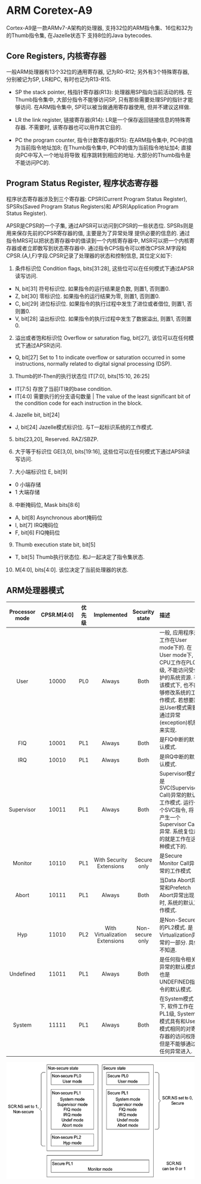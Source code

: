 # ARM Coretex-A9

Cortex-A9是一款ARMv7-A架构的处理器, 支持32位的ARM指令集、16位和32为的Thumb指令集, 在Jazelle状态下
支持8位的Java bytecodes.

## Core Registers, 内核寄存器

一般ARM处理器有13个32位的通用寄存器, 记为R0-R12; 另外有3个特殊寄存器, 分别被记为SP, LR和PC, 有时也记为R13-R15.

* SP the stack pointer, 栈指针寄存器(R13):
处理器用SP指向当前活动的栈. 在Thumb指令集中, 大部分指令不能够访问SP, 只有那些需要处理SP的指针才能够访问.
在ARM指令集中, SP可以被当做通用寄存器使用, 但并不建议这样做.

* LR the link register, 链接寄存器(R14):
LR是一个保存返回链接信息的特殊寄存器. 不需要时, 该寄存器也可以用作其它目的.

* PC the program counter, 指令计数寄存器(R15):
在ARM指令集中, PC中的值为当前指令地址加8; 在Thumb指令集中, PC中的值为当前指令地址加4; 直接向PC中写入一个地址将导致
程序跳转到相应的地址. 大部分的Thumb指令是不能访问PC的.

## Program Status Register, 程序状态寄存器

程序状态寄存器涉及到三个寄存器: CPSR(Current Program Status Register), SPSRs(Saved Program Status Registers)和
APSR(Application Program Status Register).

APSR是CPSR的一个子集, 通过APSR可以访问到CPSR的一些状态位. SPSRs则是用来保存先前的CPSR寄存器的值, 主要是为了异常处理
提供必要的信息的. 通过指令MRS可以把状态寄存器中的值读到一个内核寄存器中, MSR可以把一个内核寄存器或者立即数写到状态寄存器中.
通过指令CPS指令可以修改CPSR.M字段和CPSR.{A,I,F}字段.CPSR记录了处理器的状态和控制信息, 其位定义如下:

1. 条件标识位 Condition flags, bits[31:28], 这些位可以在任何模式下通过APSR读写访问.

* N, bit[31] 符号标识位. 如果指令的运行结果是负数, 则置1, 否则置0.
* Z, bit[30] 零标识位. 如果指令的运行结果为零, 则置1, 否则置0.
* C, bit[29] 进位标识位. 如果指令的执行过程中发生了进位或者借位, 则置1, 否则置0.
* V, bit[28] 溢出标识位. 如果指令的执行过程中发生了数据溢出, 则置1, 否则置0.

2. 溢出或者饱和标识位 Overflow or saturation flag, bit[27], 该位可以在任何模式下通过APSR访问.

* Q, bit[27] Set to 1 to indicate overflow or saturation occurred in some instructions, normally related to digital
signal processing (DSP).

3. Thumb的If-Then的执行状态位 IT[7:0], bits[15:10, 26:25]

* IT[7:5] 存放了当前IT块的base condition.
* IT[4:0] 需要执行的分支语句数量 | The value of the least significant bit of the condition code for each instruction in the block.

4. Jazelle bit, bit[24]

* J, bit[24] Jazelle模式标识位. 与T一起标识系统的工作模式.

5. bits[23,20], Reserved. RAZ/SBZP.

6. 大于等于标识位 GE[3,0], bits[19:16], 这些位可以在任何模式下通过APSR读写访问.

7. 大小端标识位 E, bit[9]

* 0 小端存储
* 1 大端存储

8. 中断掩码位, Mask bits[8:6]

* A, bit[8] Asynchronous abort掩码位
* I, bit[7] IRQ掩码位
* F, bit[6] FIQ掩码位

9. Thumb execution state bit, bit[5]

* T, bit[5] Thumb执行状态位. 和J一起决定了指令集状态.

10. M[4:0], bits[4:0]. 该位决定了当前处理器的状态.

## ARM处理器模式

| Processor mode | CPSR.M[4:0] | 优先级 | Implemented                   | Security state  | 描述 |
|:--------------:|:-----------:|:-----:|:------------------------------:|:---------------:|:-----|
| User           | 10000       | PL0   | Always                         | Both            | 一般, 应用程序是工作在User mode下的. 在User mode下, CPU工作在PL0级, 不能访问受保护的系统资源. 在该模式下, 也不能够修改系统的工作模式. 若想要跳出User模式需要通过异常(exception)机制来实现. |
| FIQ            | 10001       | PL1   | Always                         | Both            | 是FIQ中断的默认模式. |
| IRQ            | 10010       | PL1   | Always                         | Both            | 是IRQ中断的默认模式. |
| Supervisor     | 10011       | PL1   | Always                         | Both            | Supervisor模式是SVC(Supervisor Call)异常的默认工作模式. 运行一个SVC指令, 将产生一个Supervisor Call异常. 系统复位后的就是工作在这种模式下的. |
| Monitor        | 10110       | PL1   | With Security Extensions       | Secure only     | 是Secure Monitor Call异常的工作模式 |
| Abort          | 10111       | PL1   | Always                         | Both            | 当Data Abort异常和Prefetch Abort异常出现时, 系统的默认工作模式. |
| Hyp            | 11010       | PL2   | With Virtualization Extensions | Non-secure only | 是Non-Secure的PL2模式. 是Virtualization异常的一部分. 具体不知道. |
| Undefined      | 11011       | PL1   | Always                         | Both            | 是任何指令相关异常的默认模式, 也是UNDEFINED指令的默认模式. |
| System         | 11111       | PL1   | Always                         | Both            | 在System模式下, 软件工作在PL1级, System模式具有和User模式相同的对寄存器的访问权限, 但是不能够通过任何异常进入. |

![image](/docs/images/processor_modes.png)

